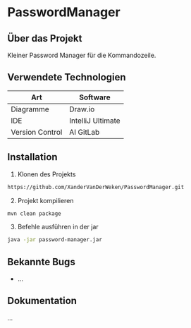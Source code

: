 # PasswordManager

## Über das Projekt
Kleiner Password Manager für die Kommandozeile.

## Verwendete Technologien
| Art                | Software          |
|--------------------|-------------------|
| Diagramme          | Draw.io           |
| IDE                | IntelliJ Ultimate |
| Version Control    | AI GitLab         |

## Installation
1. Klonen des Projekts
```bash
https://github.com/XanderVanDerWeken/PasswordManager.git
```

2. Projekt kompilieren
```bash
mvn clean package
```

3. Befehle ausführen in der jar
```bash
java -jar password-manager.jar
```

## Bekannte Bugs
- ...

## Dokumentation
...
